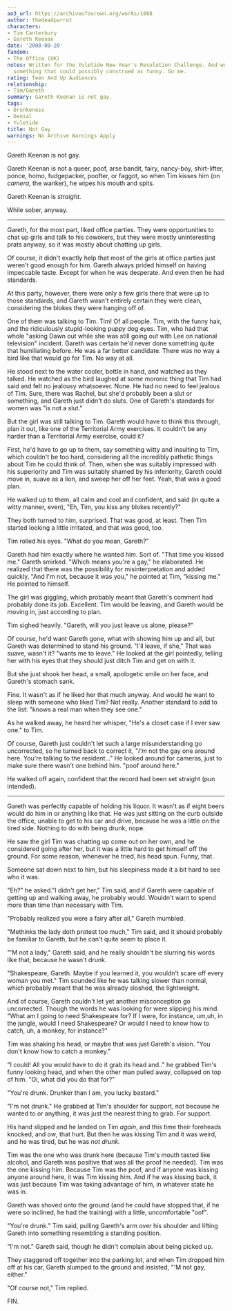```yaml
---
ao3_url: https://archiveofourown.org/works/1088
author: thedeadparrot
characters:
- Tim Canterbury
- Gareth Keenan
date: '2008-09-28'
fandom:
- The Office (UK)
notes: Written for the Yuletide New Year's Resolution Challenge. And wow, I wrote
  something that could possibly construed as funny. Go me.
rating: Teen And Up Audiences
relationship:
- Tim/Gareth
summary: Gareth Keenan is not gay.
tags:
- Drunkeness
- Denial
- Yuletide
title: Not Gay
warnings: No Archive Warnings Apply
---
```


Gareth Keenan is not gay.

Gareth Keenan is not a queer, poof, arse bandit, fairy, nancy-boy, shirt-lifter, ponce, homo, fudgepacker, poofter, or faggot, so when Tim kisses him (on *camera*, the wanker), he wipes his mouth and spits.

Gareth Keenan is *straight*.

While sober, anyway.  




---

  
Gareth, for the most part, liked office parties. They were opportunities to chat up girls and talk to his cowokers, but they were mostly uninteresting prats anyway, so it was mostly about chatting up girls.

Of course, it didn't exactly help that most of the girls at office parties just weren't good enough for him. Gareth always prided himself on having impeccable taste. Except for when he was desperate. And even then he had standards.

At this party, however, there were only a few girls there that were up to those standards, and Gareth wasn't entirely certain they were clean, considering the blokes they were hanging off of.

One of them was talking to Tim. Tim! Of all people. Tim, with the funny hair, and the ridiculously stupid-looking puppy dog eyes. Tim, who had that whole "asking Dawn out while she was still going out with Lee on national television" incident. Gareth was certain he'd never done something quite that humiliating before. He was a far better candidate. There was no way a bird like that would go for Tim. No way at all.

He stood next to the water cooler, bottle in hand, and watched as they talked. He watched as the bird laughed at some moronic thing that Tim had said and felt no jealousy whatsoever. None. He had no need to feel jealous of Tim. Sure, there was Rachel, but she'd probably been a slut or something, and Gareth just didn't do sluts. One of Gareth's standards for women was "is not a slut."

But the girl was still talking to Tim. Gareth would have to think this through, plan it out, like one of the Territorial Army exercises. It couldn't be any harder than a Territorial Army exercise, could it?

First, he'd have to go up to them, say something witty and insulting to Tim, which couldn't be too hard, considering all the incredibly pathetic things about Tim he could think of. Then, when she was suitably impressed with his superiority and Tim was suitably shamed by his inferiority, Gareth could move in, suave as a lion, and sweep her off her feet. Yeah, that was a good plan.

He walked up to them, all calm and cool and confident, and said (in quite a witty manner, even), "Eh, Tim, you kiss any blokes recently?"

They both turned to him, surprised. That was good, at least. Then Tim started looking a little irritated, and that was good, too.

Tim rolled his eyes. "What do you mean, Gareth?"

Gareth had him exactly where he wanted him. Sort of. "That time you kissed me." Gareth smirked. "Which means you're a gay," he elaborated. He realized that there was the possibility for misinterpretation and added quickly, "And I'm not, because it was you," he pointed at Tim, "kissing me." He pointed to himself.

The girl was giggling, which probably meant that Gareth's comment had probably done its job. Excellent. Tim would be leaving, and Gareth would be moving in, just according to plan.

Tim sighed heavily. "Gareth, will you just leave us alone, please?"

Of course, he'd want Gareth gone, what with showing him up and all, but Gareth was determined to stand his ground. "I'll leave, if she," That was suave, wasn't it? "wants me to leave." He looked at the girl pointedly, telling her with his eyes that they should just ditch Tim and get on with it.

But she just shook her head, a small, apologetic smile on her face, and Gareth's stomach sank.

Fine. It wasn't as if he liked her that much anyway. And would he want to sleep with someone who liked Tim? Not really. Another standard to add to the list: "knows a real man when they see one."

As he walked away, he heard her whisper, "He's a closet case if I ever saw one." to Tim.

Of course, Gareth just couldn't let such a large misunderstanding go uncorrected, so he turned back to correct it, "*I'm* not the gay one around here. You're talking to the resident..." He looked around for cameras, just to make sure there wasn't one behind him. "poof around here."

He walked off again, confident that the record had been set straight (pun intended).



---

Gareth was perfectly capable of holding his liquor. It wasn't as if eight beers would do him in or anything like that. He was just sitting on the curb outside the office, unable to get to his car and drive, because he was a little on the tired side. Nothing to do with being drunk, nope.

He saw the girl Tim was chatting up come out on her own, and he considered going after her, but it was a little hard to get himself off the ground. For some reason, whenever he tried, his head spun. Funny, that.

Someone sat down next to him, but his sleepiness made it a bit hard to see who it was.

"Eh?" he asked."I didn't get her," Tim said, and if Gareth were capable of getting up and walking away, he probably would. Wouldn't want to spend more than time than necessary with Tim.

"Probably realized you were a fairy after all," Gareth mumbled.

"Methinks the lady doth protest too much," Tim said, and it should probably be familiar to Gareth, but he can't quite seem to place it.

"'M not a lady," Gareth said, and he really shouldn't be slurring his words like that, because he wasn't drunk.

"Shakespeare, Gareth. Maybe if you learned it, you wouldn't scare off every woman you met." Tim sounded like he was talking slower than normal, which probably meant that he was already sloshed, the lightweight.

And of course, Gareth couldn't let yet another misconception go uncorrected. Though the words he was looking for were slipping his mind. "What am I going to need Shakespeare for? If I were, for instance, um,uh, in the jungle, would I need Shakespeare? Or would I need to know how to catch, uh, a monkey, for instance?"

Tim was shaking his head, or maybe that was just Gareth's vision. "You don't know how to catch a monkey."

"I could! All you would have to do it grab its head and.." he grabbed Tim's funny looking head, and when the other man pulled away, collapsed on top of him. "Oi, what did you do that for?"

"You're drunk. Drunker than I am, you lucky bastard."

"I'm not drunk." He grabbed at Tim's shoulder for support, not because he wanted to or anything, it was just the nearest thing to grab. For support.

His hand slipped and he landed on Tim *again*, and this time their foreheads knocked, and *ow*, that hurt. But then he was kissing Tim and it was weird, and he was tired, but he was *not drunk.*

Tim was the one who was drunk here (because Tim's mouth tasted like alcohol, and Gareth was positive that was all the proof he needed). Tim was the one kissing him. Because Tim was the poof, and if anyone was kissing anyone around here, it was Tim kissing him. And if he was kissing back, it was just because Tim was taking advantage of him, in whatever state he was in.

Gareth was shoved onto the ground (and he could have stopped that, if he were so inclined, he had the training) with a little, uncomfortable "oof".

"You're drunk." Tim said, pulling Gareth's arm over his shoulder and lifting Gareth into something resembling a standing position.

"I'm not." Gareth said, though he didn't complain about being picked up.

They staggered off together into the parking lot, and when Tim dropped him off at his car, Gareth slumped to the ground and insisted, "'M not gay, either."

"Of course not," Tim replied.

FIN.